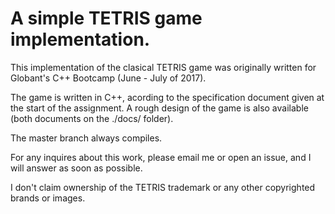 # A simple TETRIS game implementation.

This implementation of the clasical TETRIS game was originally written for Globant's C++ Bootcamp (June - July of 2017).

The game is written in C++, acording to the specification document given at the start of the assignment. A rough design of the game is also available (both documents on the ./docs/ folder).

The master branch always compiles.

For any inquires about this work, please email me or open an issue, and I will answer as soon as possible.

I don't claim ownership of the TETRIS trademark or any other copyrighted brands or images.